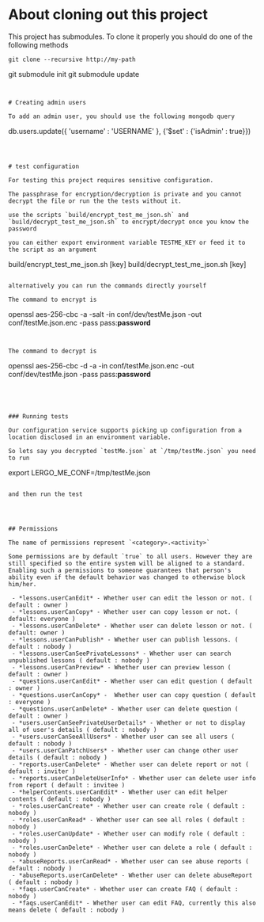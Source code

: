 # About cloning out this project

This project has submodules.
To clone it properly you should do one of the following methods

```
git clone --recursive http://my-path

```
git submodule init
git submodule update
```


# Creating admin users

To add an admin user, you should use the following mongodb query

```
db.users.update({ 'username' : 'USERNAME' }, {'$set' : {'isAdmin' : true}})
```



# test configuration

For testing this project requires sensitive configuration.

The passphrase for encryption/decryption is private and you cannot decrypt the file or run the the tests without it.

use the scripts `build/encrypt_test_me_json.sh` and `build/decrypt_test_me_json.sh` to encrypt/decrypt once you know the password

you can either export environment variable TESTME_KEY or feed it to the script as an argument

```
build/encrypt_test_me_json.sh [key]
build/decrypt_test_me_json.sh [key]
```

alternatively you can run the commands directly yourself

The command to encrypt is

```
openssl aes-256-cbc -a -salt -in conf/dev/testMe.json -out conf/testMe.json.enc -pass  pass:__password__
```


The command to decrypt is

```
openssl aes-256-cbc -d -a -in conf/testMe.json.enc -out conf/dev/testMe.json -pass pass:__password__
```




### Running tests

Our configuration service supports picking up configuration from a location disclosed in an environment variable.

So lets say you decrypted `testMe.json` at `/tmp/testMe.json` you need to run

```
export LERGO_ME_CONF=/tmp/testMe.json
```

and then run the test




## Permissions

The name of permissions represent `<category>.<activity>`

Some permissions are by default `true` to all users. However they are still specified so the entire system will be aligned to a standard.
Enabling such a permissions to someone guarantees that person's ability even if the default behavior was changed to otherwise block him/her.

 - *lessons.userCanEdit* - Whether user can edit the lesson or not. ( default : owner )
 - *lessons.userCanCopy* - Whether user can copy lesson or not. ( default: everyone )
 - *lessons.userCanDelete* - Whether user can delete lesson or not. ( default: owner )
 - *lessons.userCanPublish* - Whether user can publish lessons. ( default : nobody )
 - *lessons.userCanSeePrivateLessons* - Whether user can search unpublished lessons ( default : nobody )
 - *lessons.userCanPreview* - Whether user can preview lesson ( default : owner )
 - *questions.userCanEdit* - Whether user can edit question ( default : owner )
 - *questions.userCanCopy* -  Whether user can copy question ( default : everyone )
 - *questions.userCanDelete* - Whether user can delete question ( default : owner )
 - *users.userCanSeePrivateUserDetails* - Whether or not to display all of user's details ( default : nobody )
 - *users.userCanSeeAllUsers* - Whether user can see all users ( default : nobody )
 - *users.userCanPatchUsers* - Whether user can change other user details ( default : nobody )
 - *reports.userCanDelete* - Whether user can delete report or not ( default : inviter )
 - *reports.userCanDeleteUserInfo* - Whether user can delete user info from report ( default : invitee )
 - *helperContents.userCanEdit* - Whether user can edit helper contents ( default : nobody )
 - *roles.userCanCreate* - Whether user can create role ( default : nobody )
 - *roles.userCanRead* - Whether user can see all roles ( default : nobody )
 - *roles.userCanUpdate* - Whether user can modify role ( default : nobody )
 - *roles.userCanDelete* - Whether user can delete a role ( default : nobody )
 - *abuseReports.userCanRead* - Whether user can see abuse reports ( default : nobody )
 - *abuseReports.userCanDelete* - Whether user can delete abuseReport ( default : nobody )
 - *faqs.userCanCreate* - Whether user can create FAQ ( default : nobody )
 - *faqs.userCanEdit* - Whether user can edit FAQ, currently this also means delete ( default : nobody )